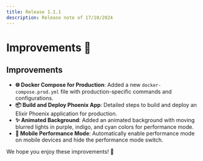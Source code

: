 ```yaml
---
title: Release 1.1.1
description: Release note of 17/10/2024
---
```


# Improvements 🎉

## Improvements

- **🌐 Docker Compose for Production**: Added a new `docker-compose.prod.yml` file with production-specific commands and configurations.
- **📦 Build and Deploy Phoenix App**: Detailed steps to build and deploy an Elixir Phoenix application for production.
- **✨ Animated Background**: Added an animated background with moving blurred lights in purple, indigo, and cyan colors for performance mode.
- **📱 Mobile Performance Mode**: Automatically enable performance mode on mobile devices and hide the performance mode switch.

We hope you enjoy these improvements! 🎉
